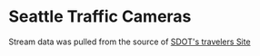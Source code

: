 # Seattle Traffic Cameras

Stream data was pulled from the source of [SDOT's travelers Site](https://web6.seattle.gov/travelers/)